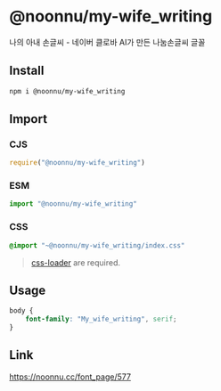 # @noonnu/my-wife_writing
나의 아내 손글씨 - 네이버 클로바 AI가 만든 나눔손글씨 글꼴

## Install
```sh
npm i @noonnu/my-wife_writing
```
## Import
### CJS
```js
require("@noonnu/my-wife_writing")
```
### ESM
```js
import "@noonnu/my-wife_writing"
```
### CSS 
```css
@import "~@noonnu/my-wife_writing/index.css"
```
> [css-loader](https://github.com/webpack-contrib/css-loader) are required.

## Usage
```css
body {
    font-family: "My_wife_writing", serif;
}
```

## Link
https://noonnu.cc/font_page/577